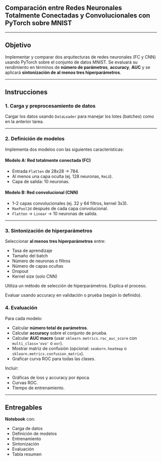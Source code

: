 ## **Comparación entre Redes Neuronales Totalmente Conectadas y Convolucionales con PyTorch sobre MNIST**

---

## Objetivo

Implementar y comparar dos arquitecturas de redes neuronales (FC y CNN) usando PyTorch sobre el conjunto de datos MNIST. Se evaluará su rendimiento en términos de **número de parámetros**, **accuracy**, **AUC** y se aplicará **sintonización de al menos tres hiperparámetros**.

---

## Instrucciones

### 1. Carga y preprocesamiento de datos

Cargar los datos usando `DataLoader` para manejar los lotes (batches) como en la anterior tarea.

---

### 2. Definición de modelos

Implementa dos modelos con las siguientes características:

#### Modelo A: Red totalmente conectada (FC)

* Entrada `Flatten` de 28x28 → 784.
* Al menos una capa oculta (ej. 128 neuronas, `ReLU`).
* Capa de salida: 10 neuronas.

#### Modelo B: Red convolucional (CNN)

* 1–2 capas convolucionales (ej. 32 y 64 filtros, kernel 3x3).
* `MaxPool2d` después de cada capa convolucional.
* `Flatten` → `Linear` → 10 neuronas de salida.

---

### 3. Sintonización de hiperparámetros

Seleccionar **al menos tres hiperparámetros** entre:

* Tasa de aprendizaje
* Tamaño del batch
* Número de neuronas o filtros
* Número de capas ocultas
* Dropout
* Kernel size (solo CNN)

Utiliza un método de selección de hiperparámetros. Explica el proceso.

Evaluar usando accuracy en validación o prueba (según lo definido).

### 4. Evaluación

Para cada modelo:

* Calcular **número total de parámetros**.
* Calcular **accuracy** sobre el conjunto de prueba.
* Calcular **AUC macro** (usar `sklearn.metrics.roc_auc_score` con `multi_class='ovo'` o `ovr`).
* Mostrar matriz de confusión (opcional: `seaborn.heatmap` o `sklearn.metrics.confusion_matrix`).
* Graficar curva ROC para todas las clases.

Incluir:

* Gráficas de loss y accuracy por época.
* Curvas ROC.
* Tiempo de entrenamiento.

---

## Entregables

**Notebook** con:

   * Carga de datos
   * Definición de modelos
   * Entrenamiento
   * Sintonización
   * Evaluación
   * Tabla resumen